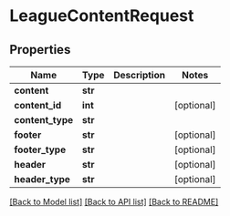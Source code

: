 # LeagueContentRequest

## Properties
Name | Type | Description | Notes
------------ | ------------- | ------------- | -------------
**content** | **str** |  | 
**content_id** | **int** |  | [optional] 
**content_type** | **str** |  | 
**footer** | **str** |  | [optional] 
**footer_type** | **str** |  | [optional] 
**header** | **str** |  | [optional] 
**header_type** | **str** |  | [optional] 

[[Back to Model list]](../README.md#documentation-for-models) [[Back to API list]](../README.md#documentation-for-api-endpoints) [[Back to README]](../README.md)

